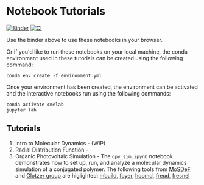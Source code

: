 # Notebook Tutorials

[![Binder](https://mybinder.org/badge_logo.svg)](https://mybinder.org/v2/gh/cmelab/notebook_tutorials/master) [![CI](https://github.com/cmelab/notebook_tutorials/workflows/CI/badge.svg)](https://github.com/cmelab/notebook_tutorials/actions)

Use the binder above to use these notebooks in your browser.

Or if you'd like to run these notebooks on your local machine, the conda environment used in these tutorials can be created using the following command:
```
conda env create -f environment.yml
```
Once your environment has been created, the environment can be activated and the interactive notebooks run using the following commands:
```
conda activate cmelab
jupyter lab
```

## Tutorials

1. Intro to Molecular Dynamics - (WIP)
1. Radial Distribution Function - 
1. Organic Photovoltaic Simulation - The `opv_sim.ipynb` notebook demonstrates how to set up, run, and analyze a molecular dynamics simulation of a conjugated polymer. The following tools from [MoSDeF](https://mosdef.org/) and [Glotzer group](https://github.com/glotzerlab) are higlighted: 
[mbuild](https://mbuild.mosdef.org/en/stable/), [foyer](https://foyer.mosdef.org/en/latest/), [hoomd](https://hoomd-blue.readthedocs.io/en/stable/), [freud](https://freud.readthedocs.io/en/stable/fresnel), [fresnel](https://fresnel.readthedocs.io/en/stable/)
